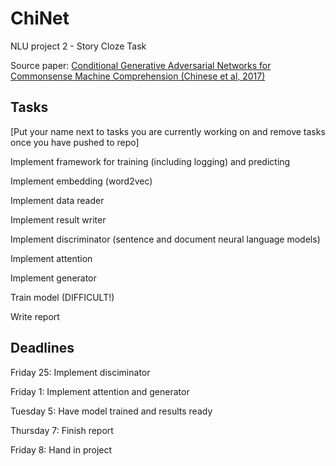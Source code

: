 # ChiNet
NLU project 2 - Story Cloze Task

Source paper: [Conditional Generative Adversarial Networks for Commonsense Machine Comprehension (Chinese et al, 2017)](https://www.ijcai.org/proceedings/2017/0576.pdf)

## Tasks
[Put your name next to tasks you are currently working on and remove tasks once you have pushed to repo]

Implement framework for training (including logging) and predicting

Implement embedding (word2vec)

Implement data reader

Implement result writer

Implement discriminator (sentence and document neural language models)

Implement attention

Implement generator

Train model (DIFFICULT!)

Write report

## Deadlines

Friday 25: Implement disciminator

Friday 1: Implement attention and generator

Tuesday 5: Have model trained and results ready

Thursday 7: Finish report

Friday 8: Hand in project
